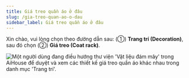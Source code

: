 ```yaml
---
title: Giá treo quần áo ở đâu
slug: /gia-treo-quan-ao-o-dau
sidebar_label: Giá treo quần áo ở đâu
---
```


Xin chào, vui lòng chọn theo đường dẫn sau: (①) **Trang trí (Decoration)**, sau đó chọn (②) **Giá treo (Coat rack)**.

![Một người dùng đang điều hướng thư viện 'Vật liệu đám mây' trong AiHouse để duyệt và xem các thiết kế giá treo quần áo khác nhau trong danh mục 'Trang trí'.](https://storage.googleapis.com/jegavn_kb/images/bea23409-fe00-4da5-8eb7-16eb6d729cd7.png)